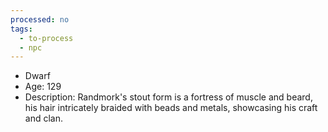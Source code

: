 ```yaml
---
processed: no
tags:
  - to-process
  - npc
---
```

- Dwarf
- Age: 129
- Description: Randmork's stout form is a fortress of muscle and beard, his hair intricately braided with beads and metals, showcasing his craft and clan.